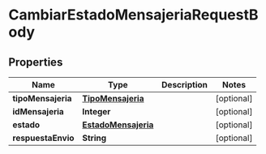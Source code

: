 

# CambiarEstadoMensajeriaRequestBody

## Properties

Name | Type | Description | Notes
------------ | ------------- | ------------- | -------------
**tipoMensajeria** | [**TipoMensajeria**](TipoMensajeria.md) |  |  [optional]
**idMensajeria** | **Integer** |  |  [optional]
**estado** | [**EstadoMensajeria**](EstadoMensajeria.md) |  |  [optional]
**respuestaEnvio** | **String** |  |  [optional]




